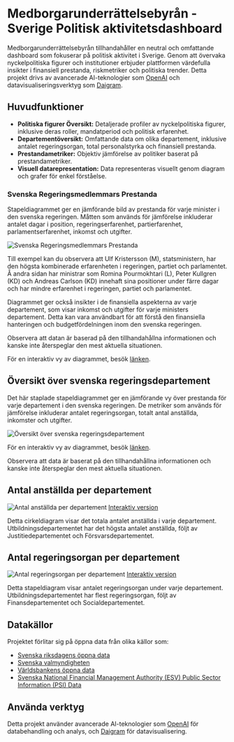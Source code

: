 # Medborgarunderrättelsebyrån - Sverige Politisk aktivitetsdashboard

Medborgarunderrättelsebyrån tillhandahåller en neutral och omfattande dashboard som fokuserar på politisk aktivitet i Sverige. Genom att övervaka nyckelpolitiska figurer och institutioner erbjuder plattformen värdefulla insikter i finansiell prestanda, riskmetriker och politiska trender. Detta projekt drivs av avancerade AI-teknologier som [OpenAI](https://www.openai.com/) och datavisualiseringsverktyg som [Daigram](https://daigr.am/).

## Huvudfunktioner

- **Politiska figurer Översikt:** Detaljerade profiler av nyckelpolitiska figurer, inklusive deras roller, mandatperiod och politisk erfarenhet.
- **Departementöversikt:** Omfattande data om olika departement, inklusive antalet regeringsorgan, total personalstyrka och finansiell prestanda.
- **Prestandametriker:** Objektiv jämförelse av politiker baserat på prestandametriker.
- **Visuell datarepresentation:** Data representeras visuellt genom diagram och grafer för enkel förståelse.

### Svenska Regeringsmedlemmars Prestanda

Stapeldiagrammet ger en jämförande bild av prestanda för varje minister i den svenska regeringen. Måtten som används för jämförelse inkluderar antalet dagar i position, regeringserfarenhet, partierfarenhet, parlamentserfarenhet, inkomst och utgifter.

![Svenska Regeringsmedlemmars Prestanda](https://daigr.am/ec286ca6.svg)

Till exempel kan du observera att Ulf Kristersson (M), statsministern, har den högsta kombinerade erfarenheten i regeringen, partiet och parlamentet. Å andra sidan har ministrar som Romina Pourmokhtari (L), Peter Kullgren (KD) och Andreas Carlson (KD) innehaft sina positioner under färre dagar och har mindre erfarenhet i regeringen, partiet och parlamentet.

Diagrammet ger också insikter i de finansiella aspekterna av varje departement, som visar inkomst och utgifter för varje ministers departement. Detta kan vara användbart för att förstå den finansiella hanteringen och budgetfördelningen inom den svenska regeringen.

Observera att datan är baserad på den tillhandahållna informationen och kanske inte återspeglar den mest aktuella situationen.

För en interaktiv vy av diagrammet, besök [länken](https://daigr.am/ec286ca6.svg).

## Översikt över svenska regeringsdepartement

Det här staplade stapeldiagrammet ger en jämförande vy över prestanda för varje departement i den svenska regeringen. De metriker som används för jämförelse inkluderar antalet regeringsorgan, totalt antal anställda, inkomster och utgifter.

![Översikt över svenska regeringsdepartement](https://daigr.am/c2d8de64.svg)

För en interaktiv vy av diagrammet, besök [länken](https://daigr.am/c2d8de64.svg).

Observera att data är baserat på den tillhandahållna informationen och kanske inte återspeglar den mest aktuella situationen.

## Antal anställda per departement
![Antal anställda per departement](https://daigr.am/9293ac71.svg)
[Interaktiv version](https://daigr.am/9293ac71.svg)

Detta cirkeldiagram visar det totala antalet anställda i varje departement. Utbildningsdepartementet har det högsta antalet anställda, följt av Justitiedepartementet och Försvarsdepartementet.

## Antal regeringsorgan per departement
![Antal regeringsorgan per departement](https://daigr.am/6393ba66.svg)
[Interaktiv version](https://daigr.am/6393ba66.svg)

Detta stapeldiagram visar antalet regeringsorgan under varje departement. Utbildningsdepartementet har flest regeringsorgan, följt av Finansdepartementet och Socialdepartementet.



## Datakällor

Projektet förlitar sig på öppna data från olika källor som:

- [Svenska riksdagens öppna data](https://data.riksdagen.se/)
- [Svenska valmyndigheten](https://www.val.se/)
- [Världsbankens öppna data](https://data.worldbank.org/)
- [Svenska National Financial Management Authority (ESV) Public Sector Information (PSI) Data](https://www.esv.se/psidata)

## Använda verktyg

Detta projekt använder avancerade AI-teknologier som [OpenAI](https://www.openai.com/) för databehandling och analys, och [Daigram](https://daigr.am/) för datavisualisering.
